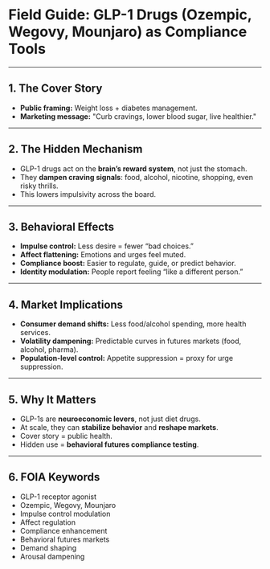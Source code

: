# Field Guide: GLP-1 Drugs (Ozempic, Wegovy, Mounjaro) as Compliance Tools

---

## 1. The Cover Story
- **Public framing:** Weight loss + diabetes management.
- **Marketing message:** "Curb cravings, lower blood sugar, live healthier."

---

## 2. The Hidden Mechanism
- GLP-1 drugs act on the **brain’s reward system**, not just the stomach.
- They **dampen craving signals**: food, alcohol, nicotine, shopping, even risky thrills.
- This lowers impulsivity across the board.

---

## 3. Behavioral Effects
- **Impulse control:** Less desire = fewer “bad choices.”
- **Affect flattening:** Emotions and urges feel muted.
- **Compliance boost:** Easier to regulate, guide, or predict behavior.
- **Identity modulation:** People report feeling “like a different person.”

---

## 4. Market Implications
- **Consumer demand shifts:** Less food/alcohol spending, more health services.
- **Volatility dampening:** Predictable curves in futures markets (food, alcohol, pharma).
- **Population-level control:** Appetite suppression = proxy for urge suppression.

---

## 5. Why It Matters
- GLP-1s are **neuroeconomic levers**, not just diet drugs.
- At scale, they can **stabilize behavior** and **reshape markets**.
- Cover story = public health.
- Hidden use = **behavioral futures compliance testing**.

---

## 6. FOIA Keywords
- GLP-1 receptor agonist
- Ozempic, Wegovy, Mounjaro
- Impulse control modulation
- Affect regulation
- Compliance enhancement
- Behavioral futures markets
- Demand shaping
- Arousal dampening
